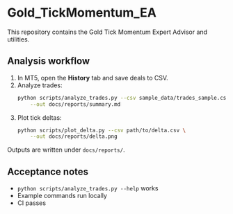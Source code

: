 # Gold_TickMomentum_EA

This repository contains the Gold Tick Momentum Expert Advisor and utilities.

## Analysis workflow
1. In MT5, open the **History** tab and save deals to CSV.
2. Analyze trades:
   ```bash
   python scripts/analyze_trades.py --csv sample_data/trades_sample.csv \
       --out docs/reports/summary.md
   ```
3. Plot tick deltas:
   ```bash
   python scripts/plot_delta.py --csv path/to/delta.csv \
       --out docs/reports/delta.png
   ```
Outputs are written under `docs/reports/`.

## Acceptance notes
- `python scripts/analyze_trades.py --help` works
- Example commands run locally
- CI passes
